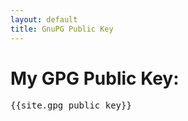 ```yaml
---
layout: default
title: GnuPG Public Key
---
```


<h1 class="owner-name">My GPG Public Key:</h1>
<pre>{{site.gpg_public_key}}</pre>
